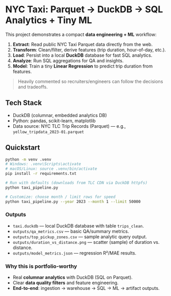
# NYC Taxi: Parquet → DuckDB → SQL Analytics + Tiny ML

This project demonstrates a compact **data engineering + ML** workflow:
1) **Extract**: Read public NYC Taxi Parquet data directly from the web.
2) **Transform**: Clean/filter, derive features (trip duration, hour-of-day, etc.).
3) **Load**: Persist into a local **DuckDB** database for fast SQL analytics.
4) **Analyze**: Run SQL aggregations for QA and insights.
5) **Model**: Train a tiny **Linear Regression** to predict trip duration from features.

> Heavily commented so recruiters/engineers can follow the decisions and tradeoffs.

## Tech Stack
- DuckDB (columnar, embedded analytics DB)
- Python: pandas, scikit-learn, matplotlib
- Data source: NYC TLC Trip Records (Parquet) — e.g., `yellow_tripdata_2023-01.parquet`

## Quickstart
```bash
python -m venv .venv
# Windows: .venv\Scripts\activate
# macOS/Linux: source .venv/bin/activate
pip install -r requirements.txt

# Run with defaults (downloads from TLC CDN via DuckDB httpfs)
python taxi_pipeline.py

# Customize: choose month / limit rows for speed
python taxi_pipeline.py --year 2023 --month 1 --limit 50000
```

### Outputs
- `taxi.duckdb` — local DuckDB database with table `trips_clean`.
- `outputs/qa_metrics.csv` — basic QA/summary metrics.
- `outputs/top_pickup_zones.csv` — sample analytic query output.
- `outputs/duration_vs_distance.png` — scatter (sample) of duration vs. distance.
- `outputs/model_metrics.json` — regression R²/MAE results.

### Why this is portfolio-worthy
- Real **columnar analytics** with DuckDB (SQL on Parquet).
- Clear **data quality filters** and feature engineering.
- **End-to-end**: ingestion → warehouse → SQL → ML → artifact outputs.
